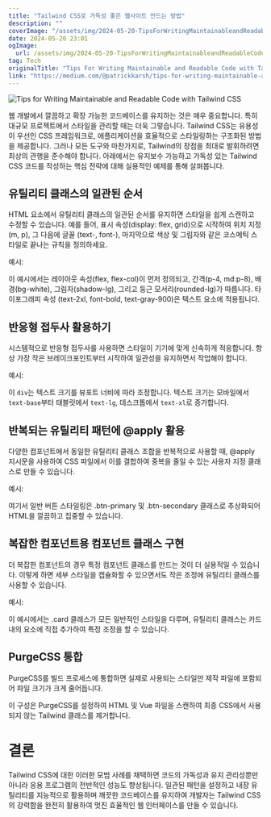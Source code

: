 ```yaml
---
title: "Tailwind CSS로 가독성 좋은 웹사이트 만드는 방법"
description: ""
coverImage: "/assets/img/2024-05-20-TipsForWritingMaintainableandReadableCodewithTailwindCSS_0.png"
date: 2024-05-20 23:01
ogImage: 
  url: /assets/img/2024-05-20-TipsForWritingMaintainableandReadableCodewithTailwindCSS_0.png
tag: Tech
originalTitle: "Tips For Writing Maintainable and Readable Code with Tailwind CSS"
link: "https://medium.com/@patrickkarsh/tips-for-writing-maintainable-and-readable-code-with-tailwind-css-f147ab752513"
---
```




![Tips for Writing Maintainable and Readable Code with Tailwind CSS](/assets/img/2024-05-20-TipsForWritingMaintainableandReadableCodewithTailwindCSS_0.png)

웹 개발에서 깔끔하고 확장 가능한 코드베이스를 유지하는 것은 매우 중요합니다. 특히 대규모 프로젝트에서 스타일을 관리할 때는 더욱 그렇습니다. Tailwind CSS는 유용성이 우선인 CSS 프레임워크로, 애플리케이션을 효율적으로 스타일링하는 구조화된 방법을 제공합니다. 그러나 모든 도구와 마찬가지로, Tailwind의 장점을 최대로 발휘하려면 최상의 관행을 준수해야 합니다. 아래에서는 유지보수 가능하고 가독성 있는 Tailwind CSS 코드를 작성하는 핵심 전략에 대해 실용적인 예제를 통해 살펴봅니다.

## 유틸리티 클래스의 일관된 순서

HTML 요소에서 유틸리티 클래스의 일관된 순서를 유지하면 스타일을 쉽게 스캔하고 수정할 수 있습니다. 예를 들어, 표시 속성(display: flex, grid)으로 시작하여 위치 지정 (m, p), 그 다음에 글꼴 (text-, font-), 마지막으로 색상 및 그림자와 같은 코스메틱 스타일로 끝나는 규칙을 정의하세요.


<div class="content-ad"></div>

예시:

이 예시에서는 레이아웃 속성(flex, flex-col)이 먼저 정의되고, 간격(p-4, md:p-8), 배경(bg-white), 그림자(shadow-lg), 그리고 둥근 모서리(rounded-lg)가 따릅니다. 타이포그래피 속성 (text-2xl, font-bold, text-gray-900)은 텍스트 요소에 적용됩니다.

## 반응형 접두사 활용하기

시스템적으로 반응형 접두사를 사용하면 스타일이 기기에 맞게 신속하게 적응합니다. 항상 가장 작은 브레이크포인트부터 시작하여 일관성을 유지하면서 작업해야 합니다.

<div class="content-ad"></div>

예시:

이 `div`는 텍스트 크기를 뷰포트 너비에 따라 조정합니다. 텍스트 크기는 모바일에서 `text-base`부터 태블릿에서 `text-lg`, 데스크톱에서 `text-xl`로 증가합니다.

## 반복되는 유틸리티 패턴에 @apply 활용

다양한 컴포넌트에서 동일한 유틸리티 클래스 조합을 반복적으로 사용할 때, @apply 지시문을 사용하여 CSS 파일에서 이를 결합하여 중복을 줄일 수 있는 사용자 지정 클래스로 만들 수 있습니다.

<div class="content-ad"></div>

예시:

여기서 일반 버튼 스타일링은 .btn-primary 및 .btn-secondary 클래스로 추상화되어 HTML을 깔끔하고 집중할 수 있습니다.

## 복잡한 컴포넌트용 컴포넌트 클래스 구현

더 복잡한 컴포넌트의 경우 특정 컴포넌트 클래스를 만드는 것이 더 실용적일 수 있습니다. 이렇게 하면 세부 스타일을 캡슐화할 수 있으면서도 작은 조정에 유틸리티 클래스를 사용할 수 있습니다.

<div class="content-ad"></div>

예시:

이 예시에서는 .card 클래스가 모든 일반적인 스타일을 다루며, 유틸리티 클래스는 카드 내의 요소에 직접 추가하여 특정 조정을 할 수 있습니다.

## PurgeCSS 통합

PurgeCSS를 빌드 프로세스에 통합하면 실제로 사용되는 스타일만 제작 파일에 포함되어 파일 크기가 크게 줄어듭니다.

<div class="content-ad"></div>

이 구성은 PurgeCSS를 설정하여 HTML 및 Vue 파일을 스캔하여 최종 CSS에서 사용되지 않는 Tailwind 클래스를 제거합니다.

# 결론

Tailwind CSS에 대한 이러한 모범 사례를 채택하면 코드의 가독성과 유지 관리성뿐만 아니라 응용 프로그램의 전반적인 성능도 향상됩니다. 일관된 패턴을 설정하고 내장 유틸리티를 지능적으로 활용하며 깨끗한 코드베이스를 유지하여 개발자는 Tailwind CSS의 강력함을 완전히 활용하여 멋진 효율적인 웹 인터페이스를 만들 수 있습니다.